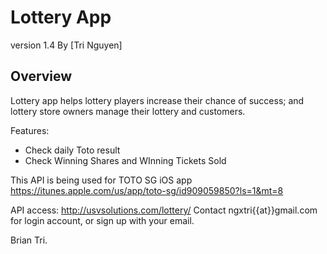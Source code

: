 ﻿# Lottery App
version 1.4
By [Tri Nguyen]

## Overview

Lottery app helps lottery players increase their chance of success; and lottery store owners manage their lottery and customers.

Features:

- Check daily Toto result
- Check Winning Shares and WInning Tickets Sold

This API is being used for TOTO SG iOS app
https://itunes.apple.com/us/app/toto-sg/id909059850?ls=1&mt=8

API access: http://usvsolutions.com/lottery/
Contact ngxtri{{at}}gmail.com for login account, or sign up with your email.

Brian Tri.
